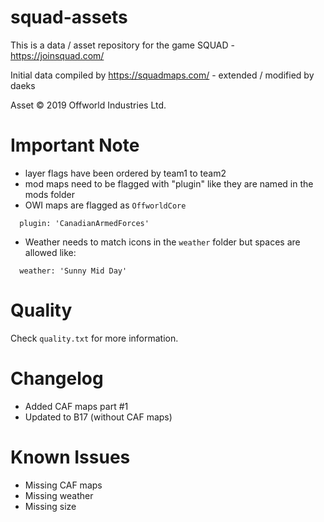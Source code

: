 # squad-assets

This is a data / asset repository for the game SQUAD - https://joinsquad.com/

Initial data compiled by https://squadmaps.com/ - extended / modified by daeks

Asset © 2019 Offworld Industries Ltd.

# Important Note

- layer flags have been ordered by team1 to team2
- mod maps need to be flagged with "plugin" like they are named in the mods folder
- OWI maps are flagged as ```OffworldCore```

```
  plugin: 'CanadianArmedForces'
```

- Weather needs to match icons in the ```weather``` folder but spaces are allowed like:

```
  weather: 'Sunny Mid Day'
```

# Quality

Check ```quality.txt``` for more information. 

# Changelog

- Added CAF maps part #1
- Updated to B17 (without CAF maps)

# Known Issues

- Missing CAF maps
- Missing weather
- Missing size
